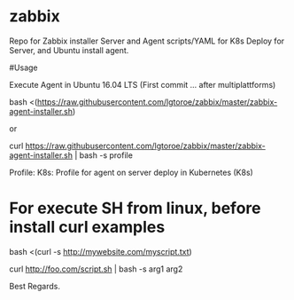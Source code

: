 # zabbix

Repo for Zabbix installer Server and Agent scripts/YAML for K8s Deploy for Server, and Ubuntu install agent.

#Usage

Execute Agent in Ubuntu 16.04 LTS (First commit ... after multiplattforms)

bash <(https://raw.githubusercontent.com/lgtoroe/zabbix/master/zabbix-agent-installer.sh)

or

curl https://raw.githubusercontent.com/lgtoroe/zabbix/master/zabbix-agent-installer.sh | bash -s profile

Profile:
	K8s:	Profile for agent on server deploy in Kubernetes (K8s)

# For execute SH from linux, before install curl examples

bash <(curl -s http://mywebsite.com/myscript.txt)

curl http://foo.com/script.sh | bash -s arg1 arg2




Best Regards.